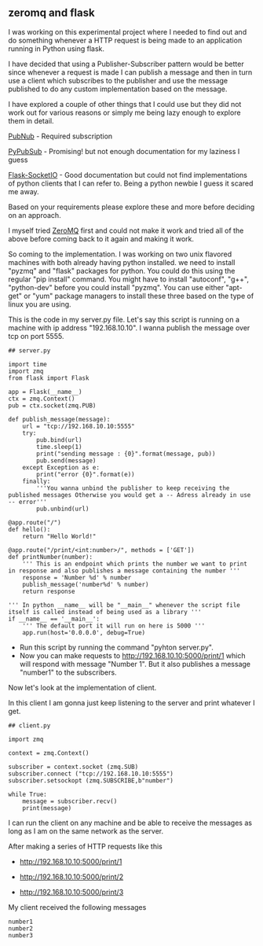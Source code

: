 ## zeromq and flask

I was working on this experimental project where I needed to find out and do something whenever a HTTP request is being made to an application running in Python using flask.

I have decided that using a Publisher-Subscriber pattern would be better since whenever a request is made I can publish a message and then in turn use a client which subscribes to the publisher and use the message published to do any custom implementation based on the message.

I have explored a couple of other things that I could use but they did not work out for various reasons or simply me being lazy enough to explore them in detail.

[PubNub](https://www.pubnub.com/) - Required subscription

[PyPubSub](http://pubsub.sourceforge.net/) - Promising! but not enough documentation for my laziness I guess

[Flask-SocketIO](https://flask-socketio.readthedocs.org/en/latest/) - Good documentation but could not find implementations of python clients that I can refer to. Being a python newbie I guess it scared me away.

Based on your requirements please explore these and more before deciding on an approach.

I myself tried [ZeroMQ](http://zeromq.org/) first and could not make it work and tried all of the above before coming back to it again and making it work.

So coming to the implementation. I was working on two unix flavored machines with both already having python installed. we need to install "pyzmq" and "flask" packages for python. You could do this using the regular "pip install" command. You might have to install "autoconf", "g++", "python-dev" before you could install "pyzmq". You can use either "apt-get" or "yum" package managers to install these three based on the type of linux you are using.

This is the code in my server.py file. Let's say this script is running on a machine with ip address "192.168.10.10". I wanna publish the message over tcp on port 5555.

```
## server.py

import time
import zmq
from flask import Flask

app = Flask(__name__)
ctx = zmq.Context()
pub = ctx.socket(zmq.PUB)

def publish_message(message):
    url = "tcp://192.168.10.10:5555"
    try:
        pub.bind(url)
        time.sleep(1)
        print("sending message : {0}".format(message, pub))
        pub.send(message)
    except Exception as e:
        print("error {0}".format(e))
    finally:
        '''You wanna unbind the publisher to keep receiving the published messages Otherwise you would get a -- Adress already in use -- error'''
        pub.unbind(url)

@app.route("/")
def hello():
    return "Hello World!"

@app.route("/print/<int:number>/", methods = ['GET'])
def printNumber(number):
    ''' This is an endpoint which prints the number we want to print in response and also publishes a message containing the number '''
    response = 'Number %d' % number
    publish_message('number%d' % number)
    return response

''' In python __name__ will be "__main__" whenever the script file itself is called instead of being used as a library '''
if __name__ == '__main__':
    ''' The default port it will run on here is 5000 '''
    app.run(host='0.0.0.0', debug=True)

```

- Run this script by running the command "pyhton server.py". 
- Now you can make requests to http://192.168.10.10:5000/print/1 which will respond with message "Number 1". But it also publishes a message "number1" to the subscribers.

Now let's look at the implementation of client.

In this client I am gonna just keep listening to the server and print whatever I get.

```
## client.py

import zmq

context = zmq.Context()

subscriber = context.socket (zmq.SUB)
subscriber.connect ("tcp://192.168.10.10:5555")
subscriber.setsockopt (zmq.SUBSCRIBE,b"number")

while True:
    message = subscriber.recv()
    print(message)
```

I can run the client on any machine and be able to receive the messages as long as I am on the same network as the server.

After making a series of HTTP requests like this

- http://192.168.10.10:5000/print/1

- http://192.168.10.10:5000/print/2

- http://192.168.10.10:5000/print/3

My client received the following messages

```
number1
number2
number3
```